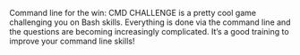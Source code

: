 Command line for the win:  CMD CHALLENGE is a pretty cool game challenging you on Bash skills. Everything is done via the command line and the questions are becoming increasingly complicated. It’s a good training to improve your command line skills!
